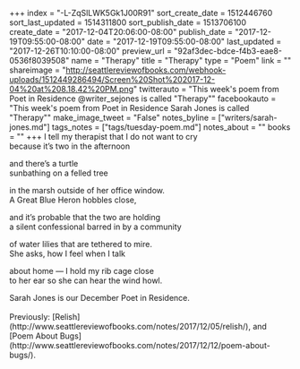 +++
index = "-L-ZqSlLWK5Gk1J00R91"
sort_create_date = 1512446760
sort_last_updated = 1514311800
sort_publish_date = 1513706100
create_date = "2017-12-04T20:06:00-08:00"
publish_date = "2017-12-19T09:55:00-08:00"
date = "2017-12-19T09:55:00-08:00"
last_updated = "2017-12-26T10:10:00-08:00"
preview_url = "92af3dec-bdce-f4b3-eae8-0536f8039508"
name = "Therapy"
title = "Therapy"
type = "Poem"
link = ""
shareimage = "http://seattlereviewofbooks.com/webhook-uploads/1512449286494/Screen%20Shot%202017-12-04%20at%208.18.42%20PM.png"
twitterauto = "This week's poem from Poet in Residence @writer_sejones is called \"Therapy\""
facebookauto = "This week's poem from Poet in Residence Sarah Jones is called \"Therapy\""
make_image_tweet = "False"
notes_byline = ["writers/sarah-jones.md"]
tags_notes = ["tags/tuesday-poem.md"]
notes_about = ""
books = ""
+++
I tell my therapist that I do not want to cry<br>
because it’s two in the afternoon

and there’s a turtle<br>
sunbathing on a felled tree

in the marsh outside of her office window.<br>
A Great Blue Heron hobbles close,

and it’s probable that the two are holding<br>
a silent confessional barred in by a community

of water lilies that are tethered to mire.<br>
She asks, how I feel when I talk

about home &mdash; I hold my rib cage close<br>
to her ear so she can hear the wind howl. 

<p class="poem-footer">
    Sarah Jones is our December Poet in Residence.<br><br>
    Previously: [Relish](http://www.seattlereviewofbooks.com/notes/2017/12/05/relish/), and [Poem About Bugs](http://www.seattlereviewofbooks.com/notes/2017/12/12/poem-about-bugs/).
</p>